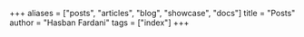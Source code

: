 +++
aliases = ["posts", "articles", "blog", "showcase", "docs"]
title = "Posts"
author = "Hasban Fardani"
tags = ["index"]
+++
